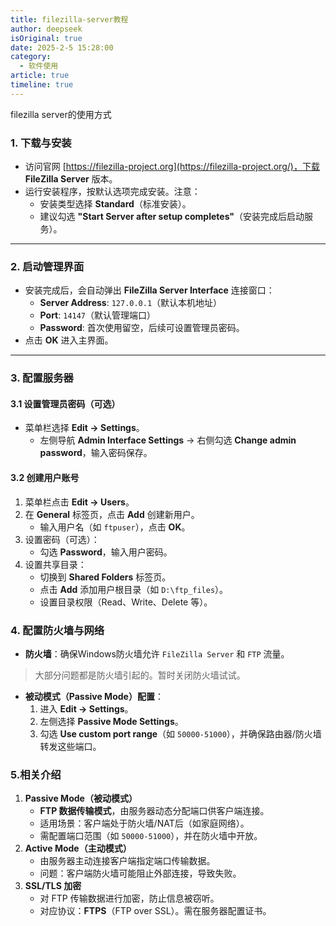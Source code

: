 ```yaml
---
title: filezilla-server教程
author: deepseek
isOriginal: true
date: 2025-2-5 15:28:00
category: 
  - 软件使用
article: true
timeline: true
---
```

filezilla server的使用方式
<!-- more -->

### **1. 下载与安装**

- 访问官网 [https://filezilla-project.org](https://filezilla-project.org/)，下载 **FileZilla Server** 版本。
- 运行安装程序，按默认选项完成安装。注意：
  - 安装类型选择 **Standard**（标准安装）。
  - 建议勾选 **"Start Server after setup completes"**（安装完成后启动服务）。

------

### **2. 启动管理界面**

- 安装完成后，会自动弹出 **FileZilla Server Interface** 连接窗口：
  - **Server Address**: `127.0.0.1`（默认本机地址）
  - **Port**: `14147`（默认管理端口）
  - **Password**: 首次使用留空，后续可设置管理员密码。
- 点击 **OK** 进入主界面。

------

### **3. 配置服务器**

#### **3.1 设置管理员密码（可选）**

- 菜单栏选择 **Edit → Settings**。
  - 左侧导航 **Admin Interface Settings** → 右侧勾选 **Change admin password**，输入密码保存。

#### **3.2 创建用户账号**

1. 菜单栏点击 **Edit → Users**。
2. 在 **General** 标签页，点击 **Add** 创建新用户。
   - 输入用户名（如 `ftpuser`），点击 **OK**。
3. 设置密码（可选）：
   - 勾选 **Password**，输入用户密码。
4. 设置共享目录：
   - 切换到 **Shared Folders** 标签页。
   - 点击 **Add** 添加用户根目录（如 `D:\ftp_files`）。
   - 设置目录权限（Read、Write、Delete 等）。

### **4. 配置防火墙与网络**

- **防火墙**：确保Windows防火墙允许 `FileZilla Server` 和 `FTP` 流量。

> 大部分问题都是防火墙引起的。暂时关闭防火墙试试。

- **被动模式（Passive Mode）配置**：
  1. 进入 **Edit → Settings**。
  2. 左侧选择 **Passive Mode Settings**。
  3. 勾选 **Use custom port range**（如 `50000-51000`），并确保路由器/防火墙转发这些端口。

### 5.相关介绍

1. **Passive Mode（被动模式）**
   - **FTP 数据传输模式**，由服务器动态分配端口供客户端连接。
   - 适用场景：客户端处于防火墙/NAT后（如家庭网络）。
   - 需配置端口范围（如 `50000-51000`），并在防火墙中开放。
2. **Active Mode（主动模式）**
   - 由服务器主动连接客户端指定端口传输数据。
   - 问题：客户端防火墙可能阻止外部连接，导致失败。
3. **SSL/TLS 加密**
   - 对 FTP 传输数据进行加密，防止信息被窃听。
   - 对应协议：**FTPS**（FTP over SSL）。需在服务器配置证书。
